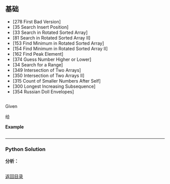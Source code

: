 <span id = "00"></span>
## 基础
 - [278	First Bad Version]
 - [35	Search Insert Position]
 - [33	Search in Rotated Sorted Array]
 - [81	Search in Rotated Sorted Array II]
 - [153	Find Minimum in Rotated Sorted Array]
 - [154	Find Minimum in Rotated Sorted Array II]
 - [162	Find Peak Element]
 - [374	Guess Number Higher or Lower]
 - [34	Search for a Range]
 - [349	Intersection of Two Arrays]
 - [350	Intersection of Two Arrays II]
 - [315	Count of Smaller Numbers After Self]
 - [300	Longest Increasing Subsequence]
 - [354	Russian Doll Envelopes]


##

Given

给

**Example**

```

```

---

### Python Solution
**分析：**

```python


```

[返回目录](#00)
